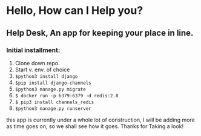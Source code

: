 # Hello, How can I Help you?

## Help Desk, An app for keeping your place in line.

### Initial installment:

1. Clone down repo.
2. Start v. env. of choice
3. `$python3 install django`
4. `$pip install django-channels`
5. `$python3 manage.py migrate`
6. `$ docker run -p 6379:6379 -d redis:2.8`
7. `$ pip3 install channels_redis`
9. `$python3 manage.py runserver`

this app is currently under a whole lot of construction,
I will be adding more as time goes on, so we shall see how
it goes. Thanks for Taking a look!
